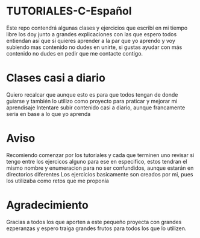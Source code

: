 # TUTORIALES-C-Español
Este repo contendrá algunas clases y ejercicios que escribí en mi tiempo libre los doy junto a grandes explicaciones con las que espero todos entiendan
así que si quieres aprender a la par que yo aprendo y voy subiendo mas contenido no dudes en unirte, si gustas ayudar con más contenido no dudes en pedir que me contacte contigo.

# Clases casi a diario
Quiero recalcar que aunque esto es para que todos tengan de donde guiarse y también lo utilizo como proyecto para praticar y mejorar mi aprendisaje
Intentare subir contenido casi a diario, aunque francamente seria en base a lo que yo aprenda

# Aviso
Recomiendo comenzar por los tutoriales y cada que terminen uno revisar si tengo entre los ejercicos alguno para ese en especifico, estos tendran el mismo nombre y enumeracion para no ser confundidos, aunque estarán en directorios diferentes
Los ejercicios basicamente son creados por mi, pues los utilizaba como retos que me proponía

# Agradecimiento
Gracias a todos los que aporten a este pequeño proyecta con grandes ezperanzas y espero traiga grandes frutos para todos los que lo utilizen.
